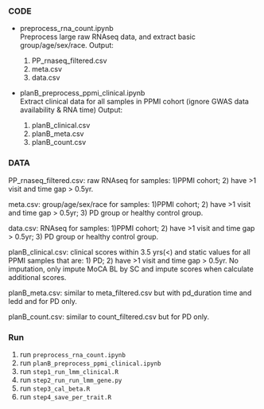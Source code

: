 ### CODE
* preprocess_rna_count.ipynb\
  Preprocess large raw RNAseq data, and extract basic group/age/sex/race.
  Output:
  1) PP_rnaseq_filtered.csv
  2) meta.csv
  3) data.csv

* planB_preprocess_ppmi_clinical.ipynb\
  Extract clinical data for all samples in PPMI cohort (ignore GWAS data availability & RNA time)
  Output:
  1) planB_clinical.csv
  2) planB_meta.csv
  3) planB_count.csv

### DATA
PP_rnaseq_filtered.csv: raw RNAseq for samples: 1)PPMI cohort; 2) have >1 visit and time gap > 0.5yr.

meta.csv: group/age/sex/race for samples: 1)PPMI cohort; 2) have >1 visit and time gap > 0.5yr; 3) PD 
group or healthy control group.

data.csv: RNAseq for samples: 1)PPMI cohort; 2) have >1 visit and time gap > 0.5yr; 3) PD group or healthy control group.

planB_clinical.csv: clinical scores within 3.5 yrs(<) and static values for all PPMI samples that are: 1) PD; 2) have >1 visit and time gap > 0.5yr. No imputation, only impute MoCA BL by SC and impute scores when calculate additional scores.

planB_meta.csv: similar to meta_filtered.csv but with pd_duration time and ledd and for PD only.

planB_count.csv: similar to count_filtered.csv but for PD only.


### Run
1. run `preprocess_rna_count.ipynb`
2. run `planB_preprocess_ppmi_clinical.ipynb`
3. run `step1_run_lmm_clinical.R`
4. run `step2_run_run_lmm_gene.py`
5. run `step3_cal_beta.R`
6. run `step4_save_per_trait.R`
